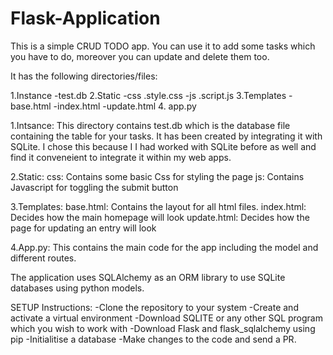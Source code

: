 # Flask-Application
This is a simple CRUD TODO app.
You can use it to add some tasks which you have to do, moreover you can update and delete them too.

It has the following directories/files:

1.Instance
  -test.db
2.Static
  -css
    .style.css
  -js
    .script.js
3.Templates
  -base.html
  -index.html
  -update.html
4. app.py



1.Intsance:
          This directory contains test.db which is the database file containing the table for your tasks. It has been created by integrating it with SQLite. I chose this because I
          I had worked with SQLite before as well and find it conveneient to integrate it within my web apps.

2.Static:
        css:
          Contains some basic Css for styling the page
        js:
          Contains Javascript for toggling the submit button

3.Templates:
          base.html:
                   Contains the layout for all html files.
          index.html:
                    Decides how the main homepage will look
          update.html:
                    Decides how the page for updating an entry will look

4.App.py:
        This contains the main code for the app including the model and different routes.

  The application uses SQLAlchemy as an ORM library to use SQLite databases using python models.

  SETUP Instructions:
  -Clone the repository to your system
  -Create and activate a virtual environment
  -Download SQLITE or any other SQL program which you wish to work with
  -Download Flask and flask_sqlalchemy using pip
  -Initialitise a database
  -Make changes to the code and send a PR.
